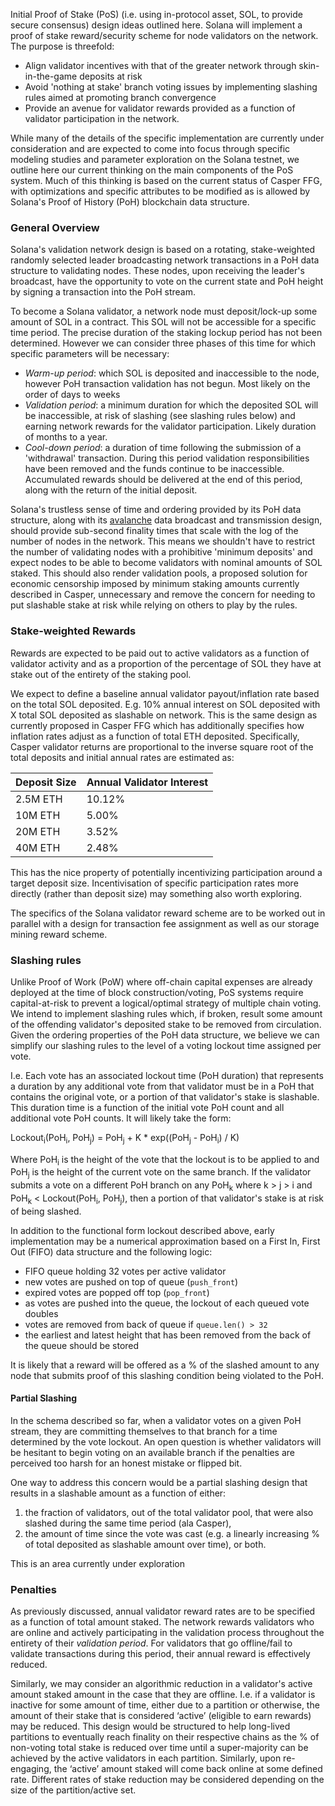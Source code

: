 Initial Proof of Stake (PoS) (i.e. using in-protocol asset, SOL, to provide secure consensus) design ideas outlined here. Solana will implement a proof of stake reward/security scheme for node validators on the network. The purpose is threefold:

- Align validator incentives with that of the greater network through skin-in-the-game deposits at risk
- Avoid 'nothing at stake' branch voting issues by implementing slashing rules aimed at promoting branch convergence
- Provide an avenue for validator rewards provided as a function of validator participation in the network.

While many of the details of the specific implementation are currently under consideration and are expected to come into focus through specific modeling studies and parameter exploration on the Solana testnet, we outline here our current thinking on the main components of the PoS system. Much of this thinking is based on the current status of Casper FFG, with optimizations and specific attributes to be modified as is allowed by Solana's Proof of History (PoH) blockchain data structure.

### General Overview

Solana's validation network design is based on a rotating, stake-weighted randomly selected leader broadcasting network transactions in a PoH data structure to validating nodes. These nodes, upon receiving the leader's broadcast, have the opportunity to vote on the current state and PoH height by signing a transaction into the PoH stream.

To become a Solana validator, a network node must deposit/lock-up some amount of SOL in a contract. This SOL will not be accessible for a specific time period. The precise duration of the staking lockup period has not been determined. However we can consider three phases of this time for which specific parameters will be necessary:

- *Warm-up period*: which SOL is deposited and inaccessible to the node, however PoH transaction validation has not begun. Most likely on the order of days to weeks
- *Validation period*: a minimum duration for which the deposited SOL will be inaccessible, at risk of slashing (see slashing rules below) and earning network rewards for the validator participation. Likely duration of months to a year.
- *Cool-down period*: a duration of time following the submission of a 'withdrawal' transaction. During this period validation responsibilities have been removed and the funds continue to be inaccessible. Accumulated rewards should be delivered at the end of this period, along with the return of the initial deposit.

Solana's trustless sense of time and ordering provided by its PoH data structure, along with its [avalanche](https://www.youtube.com/watch?v=qt_gDRXHrHQ&t=1s) data broadcast and transmission design, should provide sub-second finality times that scale with the log of the number of nodes in the network. This means we shouldn't have to restrict the number of validating nodes with a prohibitive 'minimum deposits' and expect nodes to be able to become validators with nominal amounts of SOL staked. This should also render validation pools, a proposed solution for economic censorship imposed by minimum staking amounts currently described in Casper, unnecessary and remove the concern for needing to put slashable stake at risk while relying on others to play by the rules.

### Stake-weighted Rewards

Rewards are expected to be paid out to active validators as a function of validator activity and as a proportion of the percentage of SOL they have at stake out of the entirety of the staking pool.

We expect to define a baseline annual validator payout/inflation rate based on the total SOL deposited. E.g. 10% annual interest on SOL deposited with X total SOL deposited as slashable on network. This is the same design as currently proposed in Casper FFG which has additionally specifies how inflation rates adjust as a function of total ETH deposited. Specifically, Casper validator returns are proportional to the inverse square root of the total deposits and initial annual rates are estimated as:

| Deposit Size | Annual Validator Interest |
|--------------|---------------------------|
| 2.5M ETH     | 10.12%                    |
| 10M ETH      | 5.00%                     |
| 20M ETH      | 3.52%                     |
| 40M ETH      | 2.48%                     |

This has the nice property of potentially incentivizing participation around a target deposit size. Incentivisation of specific participation rates more directly (rather than deposit size) may something also worth exploring.

The specifics of the Solana validator reward scheme are to be worked out in parallel with a design for transaction fee assignment as well as our storage mining reward scheme.

### Slashing rules

Unlike Proof of Work (PoW) where off-chain capital expenses are already deployed at the time of block construction/voting, PoS systems require capital-at-risk to prevent a logical/optimal strategy of multiple chain voting. We intend to implement slashing rules which, if broken, result some amount of the offending validator's deposited stake to be removed from circulation. Given the ordering properties of the PoH data structure, we believe we can simplify our slashing rules to the level of a voting lockout time assigned per vote.  

I.e. Each vote has an associated lockout time (PoH duration) that represents a duration by any additional vote from that validator must be in a PoH that contains the original vote, or a portion of that validator's stake is slashable. This duration time is a function of the initial vote PoH count and all additional vote PoH counts.  It will likely take the form:

Lockout<sub>i</sub>(PoH<sub>i</sub>, PoH<sub>j</sub>) = PoH<sub>j</sub> + K * exp((PoH<sub>j</sub> - PoH<sub>i</sub>) / K)

Where PoH<sub>i</sub> is the height of the vote that the lockout is to be applied to and PoH<sub>j</sub> is the height of the current vote on the same branch. If the validator submits a vote on a different PoH branch on any PoH<sub>k</sub> where k > j > i and PoH<sub>k</sub> < Lockout(PoH<sub>i</sub>, PoH<sub>j</sub>), then a portion of that validator's stake is at risk of being slashed.

In addition to the functional form lockout described above, early implementation may be a numerical approximation based on a First In, First Out (FIFO) data structure and the following logic:
- FIFO queue holding 32 votes per active validator
- new votes are pushed on top of queue (`push_front`)
- expired votes are popped off top (`pop_front`)
- as votes are pushed into the queue, the lockout of each queued vote doubles
- votes are removed from back of queue if `queue.len() > 32`
- the earliest and latest height that has been removed from the back of the queue should be stored

It is likely that a reward will be offered as a % of the slashed amount to any node that submits proof of this slashing condition being violated to the PoH.

#### Partial Slashing
In the schema described so far, when a validator votes on a given PoH stream, they are committing themselves to that branch for a time determined by the vote lockout. An open question is whether validators will be hesitant to begin voting on an available branch if the penalties are perceived too harsh for an honest mistake or flipped bit.

One way to address this concern would be a partial slashing design that results in a slashable amount as a function of either:

1) the fraction of validators, out of the total validator pool, that were also slashed during the same time period (ala Casper),
2) the amount of time since the vote was cast (e.g. a linearly increasing % of total deposited as slashable amount over time), or both.  

This is an area currently under exploration


### Penalties
As previously discussed, annual validator reward rates are to be specified as a function of total amount staked. The network rewards validators who are online and actively participating in the validation process throughout the entirety of their *validation period*. For validators that go offline/fail to validate transactions during this period, their annual reward is effectively reduced.

Similarly, we may consider an algorithmic reduction in a validator's active amount staked amount in the case that they are offline. I.e. if a validator is inactive for some amount of time, either due to a partition or otherwise, the amount of their stake that is considered ‘active’ (eligible to earn rewards) may be reduced. This design would be structured to help long-lived partitions to eventually reach finality on their respective chains as the % of non-voting total stake is reduced over time until a super-majority can be achieved by the active validators in each partition. Similarly, upon re-engaging, the ‘active’ amount staked will come back online at some defined rate. Different rates of stake reduction may be considered depending on the size of the partition/active set.
